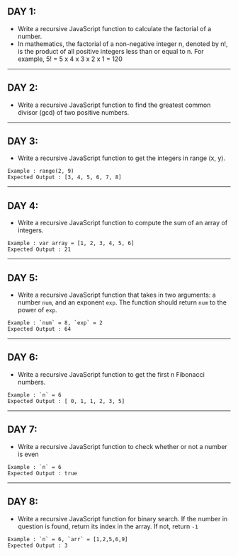## DAY 1:
- Write a recursive JavaScript function to calculate the factorial of a number.
- In mathematics, the factorial of a non-negative integer n, denoted by n!, is the product of all positive integers less than or equal to n. For example, 5! = 5 x 4 x 3 x 2 x 1 = 120 

---
## DAY 2:
- Write a recursive JavaScript function to find the greatest common divisor (gcd) of two positive numbers.

---
## DAY 3:
- Write a recursive JavaScript function to get the integers in range (x, y).

```
Example : range(2, 9)
Expected Output : [3, 4, 5, 6, 7, 8]
```

---
## DAY 4:
- Write a recursive JavaScript function to compute the sum of an array of integers.

```
Example : var array = [1, 2, 3, 4, 5, 6]
Expected Output : 21 
```

---
## DAY 5:
- Write a recursive JavaScript function that takes in two arguments: a number `num`, and an exponent `exp`.  The function should return `num` to the power of `exp`.

```
Example : `num` = 8, `exp` = 2
Expected Output : 64
```

---
## DAY 6:
- Write a recursive JavaScript function to get the first n Fibonacci numbers.

```
Example : `n` = 6
Expected Output : [ 0, 1, 1, 2, 3, 5]
```

---
## DAY 7: 
- Write a recursive JavaScript function to check whether or not a number is even

```
Example : `n` = 6
Expected Output : true
```

---
## DAY 8:
- Write a recursive JavaScript function for binary search. If the number in question is found, return its index in the array. If not, return `-1`

```
Example : `n` = 6, `arr` = [1,2,5,6,9]
Expected Output : 3
```